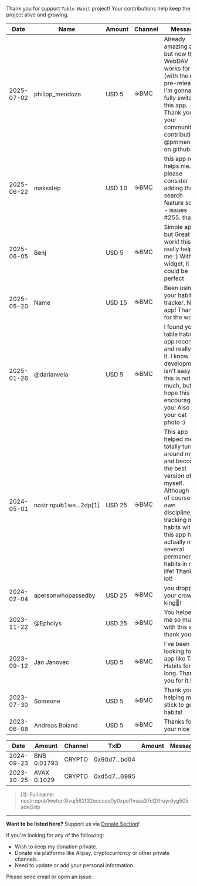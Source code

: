 <!-- markdownlint-disable no-inline-html first-line-heading -->

Thank you for support `Table Habit` project!
Your contributions help keep the project alive and growing.

| Date       | Name                   | Amount | Channel | Message                                                                                                                                                                                                                                 |
| ---------- | ---------------------- | ------ | ------- | --------------------------------------------------------------------------------------------------------------------------------------------------------------------------------------------------------------------------------------- |
| 2025-07-02 | philipp_mendoza        | USD 5  | ☕BMC   | Already amazing app but now that WebDAV works for me (with the new pre-release) I'm gonna fully switch to this app.<br/>Thank you for your community contribution!!<br/>@pmmendoza on github.                                           |
| 2025-06-22 | maksstep               | USD 10 | ☕BMC   | this app really helps me. please consider adding the search feature soon - issues #255. thanks                                                                                                                                          |
| 2025-06-05 | Benj                   | USD 5  | ☕BMC   | Simple app but Great work! this app really helps me :) With a widget, it could be perfect                                                                                                                                               |
| 2025-05-20 | Name                   | USD 15 | ☕BMC   | Been using your habit tracker. Nice app! Thanks for the work!                                                                                                                                                                           |
| 2025-01-26 | @darianvela            | USD 5  | ☕BMC   | I found your table habit app recently and really like it. I know development isn't easy and this is not much, but I hope this encourages you! Also I like your cat photo :)                                                             |
| 2024-05-01 | nostr:npub1we...2dp[1] | USD 25 | ☕BMC   | This app helped me totally turn around my life and become the best version of myself. Although it is of course my own discipline, tracking my habits with this app has actually made several permanent habits in my life! Thanks a lot! |
| 2024-02-04 | apersonwhopassedby     | USD 25 | ☕BMC   | you dropped your crown king👑!                                                                                                                                                                                                          |
| 2023-11-22 | @Epholys               | USD 25 | ☕BMC   | You helped me so much with this app, thank you!                                                                                                                                                                                         |
| 2023-09-12 | Jan Janovec            | USD 5  | ☕BMC   | I`ve been looking for app like Table Habits for so long. Thank you for it.!                                                                                                                                                             |
| 2023-07-30 | Someone                | USD 5  | ☕BMC   | Thank you for helping me stick to good habits!                                                                                                                                                                                          |
| 2023-06-08 | Andreas Boland         | USD 5  | ☕BMC   | Thanks for your nice app!                                                                                                                                                                                                               |

| Date       | Amount      | Channel | TxID          | Amount | Message |
| ---------- | ----------- | ------- | ------------- | ------ | ------- |
| 2024-09-23 | BNB 0.01793 | CRYPTO  | 0x90d7...bd04 |        |         |
| 2023-10-25 | AVAX 0.1029 | CRYPTO  | 0xd5d7...6995 |        |         |

> [1]: Full name: nostr:npub1wetqn3lvuj562f32ecccsq0y0xpeffvssu37cl2tfruyrdyg505sdej2dp

---

**Want to be listed here?** Support us via [Donate Section](https://github.com/FriesI23/mhabit#donate)!

If you're looking for any of the following:

- Wish to keep my donation private.
- Donate via platforms like Alipay, cryptocurrency or other private channels.
- Need to update or add your personal information.

Please send email or open an issue.
